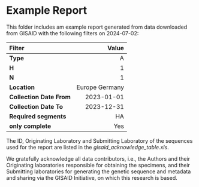 # Example Report

This folder includes am example report generated from data downloaded from GISAID with the following filters on 2024-07-02:

| Filter                  | Value           |
|:------------------------|----------------:|
| **Type**                | A               |
| **H**                   | 1               |
| **N**                   | 1               |
| **Location**            | Europe Germany  |
| **Collection Date From**| 2023-01-01      |
| **Collection Date To**  | 2023-12-31      |
| **Required segments**   | HA              |
| **only complete**       | Yes             |

The ID, Originating Laboratory and Submitting Laboratory of the sequences used for the report are listed in the *gisaid_acknowledge_table.xls*.

We gratefully acknowledge all data contributors, i.e., the Authors and their Originating laboratories responsible for obtaining the specimens, and their Submitting laboratories for generating the genetic sequence and metadata and sharing via the GISAID Initiative, on which this research is based.